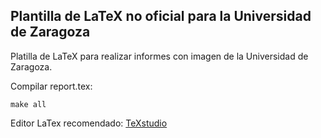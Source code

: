 ## Plantilla de LaTeX no oficial para la Universidad de Zaragoza

Platilla de LaTeX para realizar informes con imagen de la Universidad de Zaragoza.

Compilar report.tex:

```
make all
``` 

Editor LaTex recomendado: [TeXstudio](https://www.texstudio.org/)
